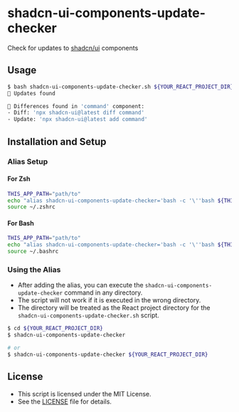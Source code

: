 # shadcn-ui-components-update-checker

Check for updates to [shadcn/ui](https://ui.shadcn.com) components

## Usage

```bash
$ bash shadcn-ui-components-update-checker.sh ${YOUR_REACT_PROJECT_DIR}
🔄 Updates found

🔌 Differences found in 'command' component:
- Diff: 'npx shadcn-ui@latest diff command'
- Update: 'npx shadcn-ui@latest add command'
```

## Installation and Setup

### Alias Setup

#### For Zsh

```bash
THIS_APP_PATH="path/to"
echo "alias shadcn-ui-components-update-checker='bash -c '\''bash ${THIS_APP_PATH}/shadcn-ui-components-update-checker.sh \"\${1:-.}\"'\'' _'" >> ~/.zshrc
source ~/.zshrc
```

#### For Bash

```bash
THIS_APP_PATH="path/to"
echo "alias shadcn-ui-components-update-checker='bash -c '\''bash ${THIS_APP_PATH}/shadcn-ui-components-update-checker.sh \"\${1:-.}\"'\'' _'" >> ~/.bashrc
source ~/.bashrc
```

### Using the Alias

- After adding the alias, you can execute the `shadcn-ui-components-update-checker` command in any directory.
- The script will not work if it is executed in the wrong directory.
- The directory will be treated as the React project directory for the `shadcn-ui-components-update-checker.sh` script.

```bash
$ cd ${YOUR_REACT_PROJECT_DIR}
$ shadcn-ui-components-update-checker

# or
$ shadcn-ui-components-update-checker ${YOUR_REACT_PROJECT_DIR}
```

## License

- This script is licensed under the MIT License.
- See the [LICENSE](LICENSE) file for details.
